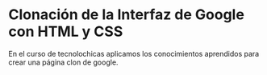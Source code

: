 # Clonación de la Interfaz de Google con HTML y CSS

En el curso de tecnolochicas aplicamos los conocimientos aprendidos para crear una página clon de google. 

